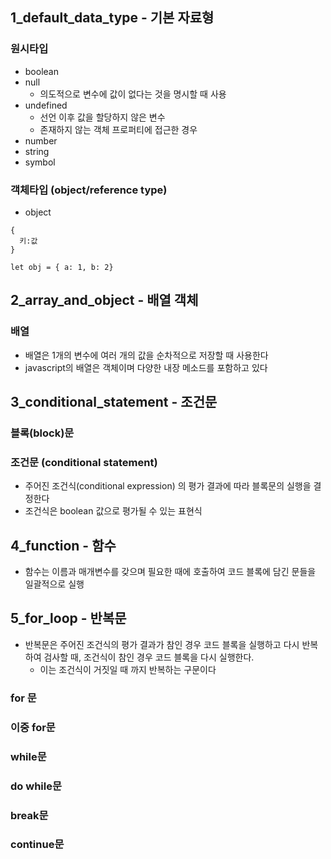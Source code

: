 ## 1_default_data_type - 기본 자료형

### 원시타입

- boolean
- null
  - 의도적으로 변수에 값이 없다는 것을 명시할 때 사용
- undefined
  - 선언 이후 값을 할당하지 않은 변수
  - 존재하지 않는 객체 프로퍼티에 접근한 경우
- number
- string
- symbol

### 객체타입 (object/reference type)

- object

```
{
  키:값
}

let obj = { a: 1, b: 2}
```

## 2_array_and_object - 배열 객체

### 배열

- 배열은 1개의 변수에 여러 개의 값을 순차적으로 저장할 때 사용한다
- javascript의 배열은 객체이며 다양한 내장 메소드를 포함하고 있다

## 3_conditional_statement - 조건문

### 블록(block)문

### 조건문 (conditional statement)

- 주어진 조건식(conditional expression) 의 평가 결과에 따라 블록문의 실행을 결정한다
- 조건식은 boolean 값으로 평가될 수 있는 표현식

## 4_function - 함수

- 함수는 이름과 매개변수를 갖으며 필요한 때에 호출하여 코드 블록에 담긴 문들을 일괄적으로 실행

## 5_for_loop - 반복문

- 반복문은 주어진 조건식의 평가 결과가 참인 경우 코드 블록을 실행하고 다시 반복하여 검사할 때, 조건식이 참인 경우 코드 블록을 다시 실행한다.
  - 이는 조건식이 거짓일 때 까지 반복하는 구문이다

### for 문

### 이중 for문

### while문

### do while문

### break문

### continue문
